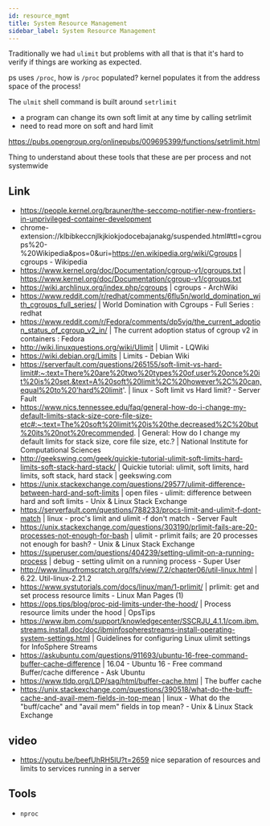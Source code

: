```yaml
---
id: resource_mgmt
title: System Resource Management
sidebar_label: System Resource Management
---
```


Traditionally we had `ulimit` but problems with all that is that it's hard to verify if things are working as expected.

ps uses `/proc`, how is `/proc` populated? kernel populates it from the address space of the process!

The `ulmit` shell command is built around `setrlimit`

- a program can change its own soft limit at any time by calling setrlimit
- need to read more on soft and hard limit

https://pubs.opengroup.org/onlinepubs/009695399/functions/setrlimit.html

Thing to understand about these tools that these are per process and not systemwide

## Link

- https://people.kernel.org/brauner/the-seccomp-notifier-new-frontiers-in-unprivileged-container-development
- chrome-extension://klbibkeccnjlkjkiokjodocebajanakg/suspended.html#ttl=cgroups%20-%20Wikipedia&pos=0&uri=https://en.wikipedia.org/wiki/Cgroups | cgroups - Wikipedia
- https://www.kernel.org/doc/Documentation/cgroup-v1/cgroups.txt | https://www.kernel.org/doc/Documentation/cgroup-v1/cgroups.txt
- https://wiki.archlinux.org/index.php/cgroups | cgroups - ArchWiki
- https://www.reddit.com/r/redhat/comments/6flu5n/world_domination_with_cgroups_full_series/ | World Domination with Cgroups - Full Series : redhat
- https://www.reddit.com/r/Fedora/comments/dp5vjq/the_current_adoption_status_of_cgroup_v2_in/ | The current adoption status of cgroup v2 in containers : Fedora
- http://wiki.linuxquestions.org/wiki/Ulimit | Ulimit - LQWiki
- https://wiki.debian.org/Limits | Limits - Debian Wiki
- https://serverfault.com/questions/265155/soft-limit-vs-hard-limit#:~:text=There%20are%20two%20types%20of,user%20once%20it%20is%20set.&text=A%20soft%20limit%2C%20however%2C%20can,equal%20to%20'hard%20limit'. | linux - Soft limit vs Hard limit? - Server Fault
- https://www.nics.tennessee.edu/faq/general-how-do-i-change-my-default-limits-stack-size-core-file-size-etc#:~:text=The%20soft%20limit%20is%20the,decreased%2C%20but%20its%20not%20recommended. | General: How do I change my default limits for stack size, core file size, etc.? | National Institute for Computational Sciences
- http://geekswing.com/geek/quickie-tutorial-ulimit-soft-limits-hard-limits-soft-stack-hard-stack/ | Quickie tutorial: ulimit, soft limits, hard limits, soft stack, hard stack | geekswing.com
- https://unix.stackexchange.com/questions/29577/ulimit-difference-between-hard-and-soft-limits | open files - ulimit: difference between hard and soft limits - Unix & Linux Stack Exchange
- https://serverfault.com/questions/788233/procs-limit-and-ulimit-f-dont-match | linux - proc's limit and ulimit -f don't match - Server Fault
- https://unix.stackexchange.com/questions/303190/prlimit-fails-are-20-processes-not-enough-for-bash | ulimit - prlimit fails; are 20 processes not enough for bash? - Unix & Linux Stack Exchange
- https://superuser.com/questions/404239/setting-ulimit-on-a-running-process | debug - setting ulimit on a running process - Super User
- http://www.linuxfromscratch.org/lfs/view/7.2/chapter06/util-linux.html | 6.22. Util-linux-2.21.2
- https://www.systutorials.com/docs/linux/man/1-prlimit/ | prlimit: get and set process resource limits - Linux Man Pages (1)
- https://ops.tips/blog/proc-pid-limits-under-the-hood/ | Process resource limits under the hood | OpsTips
- https://www.ibm.com/support/knowledgecenter/SSCRJU_4.1.1/com.ibm.streams.install.doc/doc/ibminfospherestreams-install-operating-system-settings.html | Guidelines for configuring Linux ulimit settings for InfoSphere Streams
- https://askubuntu.com/questions/911693/ubuntu-16-free-command-buffer-cache-difference | 16.04 - Ubuntu 16 - Free command Buffer/cache difference - Ask Ubuntu
- https://www.tldp.org/LDP/sag/html/buffer-cache.html | The buffer cache
- https://unix.stackexchange.com/questions/390518/what-do-the-buff-cache-and-avail-mem-fields-in-top-mean | linux - What do the "buff/cache" and "avail mem" fields in top mean? - Unix & Linux Stack Exchange

## video

- https://youtu.be/beefUhRH5lU?t=2659 nice separation of resources and limits to services running in a server

## Tools

- `nproc`
